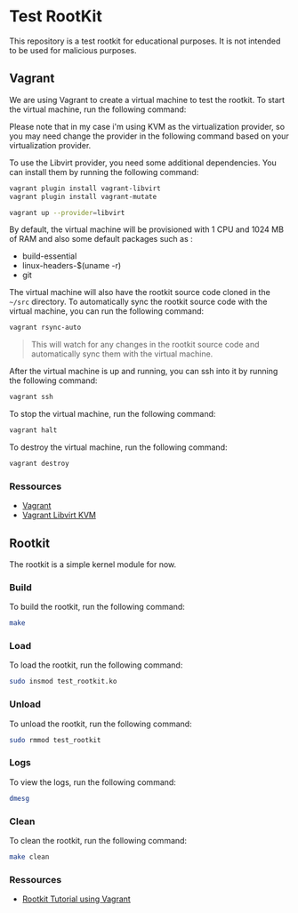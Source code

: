 # Test RootKit

This repository is a test rootkit for educational purposes. It is not intended to be used for malicious purposes.

## Vagrant

We are using Vagrant to create a virtual machine to test the rootkit. To start the virtual machine, run the following command:

Please note that in my case i'm using KVM as the virtualization provider, so you may need change the provider in the following command based on your virtualization provider.

To use the Libvirt provider, you need some additional dependencies. You can install them by running the following command:

```bash
vagrant plugin install vagrant-libvirt
vagrant plugin install vagrant-mutate
```

```bash
vagrant up --provider=libvirt
```

By default, the virtual machine will be provisioned with 1 CPU and 1024 MB of RAM and also some default packages such as :

- build-essential
- linux-headers-$(uname -r)
- git

The virtual machine will also have the rootkit source code cloned in the `~/src` directory. To automatically sync the rootkit source code with the virtual machine, you can run the following command:

```bash
vagrant rsync-auto
```

> This will watch for any changes in the rootkit source code and automatically sync them with the virtual machine.

After the virtual machine is up and running, you can ssh into it by running the following command:

```bash
vagrant ssh
```

To stop the virtual machine, run the following command:

```bash
vagrant halt
```

To destroy the virtual machine, run the following command:

```bash
vagrant destroy
```

### Ressources

- [Vagrant](https://www.vagrantup.com/)
- [Vagrant Libvirt KVM](https://ostechnix.com/how-to-use-vagrant-with-libvirt-kvm-provider/)

## Rootkit

The rootkit is a simple kernel module for now.

### Build

To build the rootkit, run the following command:

```bash
make
```

### Load

To load the rootkit, run the following command:

```bash
sudo insmod test_rootkit.ko
```

### Unload

To unload the rootkit, run the following command:

```bash
sudo rmmod test_rootkit
```

### Logs

To view the logs, run the following command:

```bash
dmesg
```

### Clean

To clean the rootkit, run the following command:

```bash
make clean
```

### Ressources

- [Rootkit Tutorial using Vagrant](https://xcellerator.github.io/posts/linux_rootkits_01/)